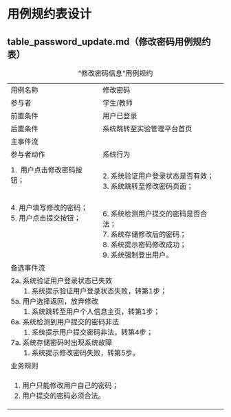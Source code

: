 # 用例规约表设计

## table_password_update.md（修改密码用例规约表）

<table>
    <caption>“修改密码信息”用例规约</caption>
    <tr>
        <td>用例名称</td>
        <td>修改密码</td>
    </tr>
    <tr>
        <td>参与者</td>
        <td>学生/教师</td>
    </tr>
    <tr>
        <td>前置条件</td>
        <td>用户已登录</td>
    </tr>
    <tr>
        <td>后置条件</td>
        <td>系统跳转至实验管理平台首页</td>
    </tr>
    <tr>
        <td colspan="2">主事件流</td>
    </tr>
    <tr>
        <td>参与者动作</td>
        <td>系统行为</td>
    </tr>
    <tr>
        <td>
            1. 用户点击修改密码按钮；<br><br><br>
            4. 用户填写修改的密码；<br>
            5. 用户点击提交按钮；<br><br><br><br><br>
        </td>
        <td>
            <br>
            2. 系统验证用户登录状态是否有效；<br>
            3. 系统跳转至修改密码页面；<br><br><br>
            6. 系统检测用户提交的密码是否合法；<br>
            7. 系统存储修改后的密码；<br>
            8. 系统提示密码修改成功；<br>
            9. 系统强制登出用户。
        </td>
    </tr>
    <tr>
        <td colspan="2">备选事件流</td>
    </tr>
    <tr>
        <td colspan="2">
            2a. 系统验证用户登录状态已失效<br>
                &nbsp&nbsp&nbsp&nbsp&nbsp&nbsp
                1. 系统提示验证用户登录状态失败，转第1步；<br>
            5a. 用户选择返回，放弃修改<br>
                &nbsp&nbsp&nbsp&nbsp&nbsp&nbsp
                1. 系统跳转至用户个人信息主页，转第1步；<br>
            6a. 系统检测到用户提交的密码非法<br>
                &nbsp&nbsp&nbsp&nbsp&nbsp&nbsp
                1. 系统提示用户提交密码非法，转第4步；<br>
            7a. 系统存储密码时出现系统故障<br>
                &nbsp&nbsp&nbsp&nbsp&nbsp&nbsp
                1. 系统提示修改密码失败，转第5步。
        </td>
    </tr>
    <tr>
        <td colspan="2">业务规则</td>
    </tr>
    <tr>
        <td colspan="2">
            <ol>
                <li>用户只能修改用户自己的密码；</li>
                <li>用户提交的密码必须合法。</li>
            </ol>
        </td>
    </tr>
</table>